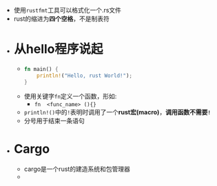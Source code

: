 - 使用``rustfmt``工具可以格式化一个.rs文件
- rust的缩进为**四个空格**，不是制表符
- # 从hello程序说起
	- ```rust
	  fn main() {
	      println!("Hello, rust World!");
	  }
	  ```
	- 使用关键字``fn``定义一个函数，形如:
		- ``fn  <func_name> (){}``
	- ``println!()``中的`!`表明时调用了一个**rust宏(macro)**，**调用函数不需要`!`**
	- 分号用于结束一条语句
- # Cargo
	- cargo是一个rust的建造系统和包管理器
	-
